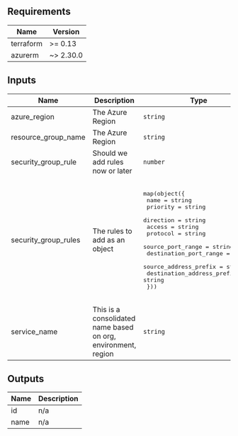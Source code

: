 ## Requirements

| Name | Version |
|------|---------|
| terraform | >= 0.13 |
| azurerm | ~> 2.30.0 |

## Inputs

| Name | Description | Type | Default | Required |
|------|-------------|------|---------|:--------:|
| azure\_region | The Azure Region | `string` | n/a | yes |
| resource\_group\_name | The Azure Region | `string` | n/a | yes |
| security\_group\_rule | Should we add rules now or later | `number` | `0` | no |
| security\_group\_rules | The rules to add as an object | <pre>map(object({<br>    name                       = string<br>    priority                   = string<br>    direction                  = string<br>    access                     = string<br>    protocol                   = string<br>    source_port_range          = string<br>    destination_port_range     = string<br>    source_address_prefix      = string<br>    destination_address_prefix = string<br>  }))</pre> | <pre>{<br>  "ssh": {<br>    "access": "Disallow",<br>    "destination_address_prefix": "*",<br>    "destination_port_range": "22",<br>    "direction": "Inbound",<br>    "name": "RestrictedToSSH",<br>    "priority": 100,<br>    "protocol": "Tcp",<br>    "source_address_prefix": "*",<br>    "source_port_range": "22"<br>  }<br>}</pre> | no |
| service\_name | This is a consolidated name based on org, environment, region | `string` | n/a | yes |

## Outputs

| Name | Description |
|------|-------------|
| id | n/a |
| name | n/a |

